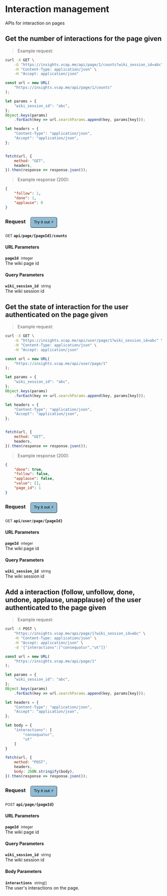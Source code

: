 # Interaction management

APIs for interaction on pages

## Get the number of interactions for the page given




> Example request:

```bash
curl -X GET \
    -G "https://insights.vcap.me/api/page/1/counts?wiki_session_id=abc" \
    -H "Content-Type: application/json" \
    -H "Accept: application/json"
```

```javascript
const url = new URL(
    "https://insights.vcap.me/api/page/1/counts"
);

let params = {
    "wiki_session_id": "abc",
};
Object.keys(params)
    .forEach(key => url.searchParams.append(key, params[key]));

let headers = {
    "Content-Type": "application/json",
    "Accept": "application/json",
};


fetch(url, {
    method: "GET",
    headers,
}).then(response => response.json());
```


> Example response (200):

```json
{
    "follow": 1,
    "done": 1,
    "applause": 0
}
```
<div id="execution-results-GETapi-page--pageId--counts" hidden>
    <blockquote>Received response<span id="execution-response-status-GETapi-page--pageId--counts"></span>:</blockquote>
    <pre class="json"><code id="execution-response-content-GETapi-page--pageId--counts"></code></pre>
</div>
<div id="execution-error-GETapi-page--pageId--counts" hidden>
    <blockquote>Request failed with error:</blockquote>
    <pre><code id="execution-error-message-GETapi-page--pageId--counts"></code></pre>
</div>
<form id="form-GETapi-page--pageId--counts" data-method="GET" data-path="api/page/{pageId}/counts" data-authed="0" data-hasfiles="0" data-headers='{"Content-Type":"application\/json","Accept":"application\/json"}' onsubmit="event.preventDefault(); executeTryOut('GETapi-page--pageId--counts', this);">
<h3>
    Request&nbsp;&nbsp;&nbsp;
        <button type="button" style="background-color: #8fbcd4; padding: 5px 10px; border-radius: 5px; border-width: thin;" id="btn-tryout-GETapi-page--pageId--counts" onclick="tryItOut('GETapi-page--pageId--counts');">Try it out ⚡</button>
    <button type="button" style="background-color: #c97a7e; padding: 5px 10px; border-radius: 5px; border-width: thin;" id="btn-canceltryout-GETapi-page--pageId--counts" onclick="cancelTryOut('GETapi-page--pageId--counts');" hidden>Cancel</button>&nbsp;&nbsp;
    <button type="submit" style="background-color: #6ac174; padding: 5px 10px; border-radius: 5px; border-width: thin;" id="btn-executetryout-GETapi-page--pageId--counts" hidden>Send Request 💥</button>
    </h3>
<p>
<small class="badge badge-green">GET</small>
 <b><code>api/page/{pageId}/counts</code></b>
</p>
<h4 class="fancy-heading-panel"><b>URL Parameters</b></h4>
<p>
<b><code>pageId</code></b>&nbsp;&nbsp;<small>integer</small>  &nbsp;
<input type="number" name="pageId" data-endpoint="GETapi-page--pageId--counts" data-component="url" required  hidden>
<br>
The wiki page id</p>
<h4 class="fancy-heading-panel"><b>Query Parameters</b></h4>
<p>
<b><code>wiki_session_id</code></b>&nbsp;&nbsp;<small>string</small>  &nbsp;
<input type="text" name="wiki_session_id" data-endpoint="GETapi-page--pageId--counts" data-component="query" required  hidden>
<br>
The wiki session id</p>
</form>


## Get the state of interaction for the user authenticated on the page given




> Example request:

```bash
curl -X GET \
    -G "https://insights.vcap.me/api/user/page/1?wiki_session_id=abc" \
    -H "Content-Type: application/json" \
    -H "Accept: application/json"
```

```javascript
const url = new URL(
    "https://insights.vcap.me/api/user/page/1"
);

let params = {
    "wiki_session_id": "abc",
};
Object.keys(params)
    .forEach(key => url.searchParams.append(key, params[key]));

let headers = {
    "Content-Type": "application/json",
    "Accept": "application/json",
};


fetch(url, {
    method: "GET",
    headers,
}).then(response => response.json());
```


> Example response (200):

```json
{
    "done": true,
    "follow": false,
    "applause": false,
    "value": [],
    "page_id": 1
}
```
<div id="execution-results-GETapi-user-page--pageId-" hidden>
    <blockquote>Received response<span id="execution-response-status-GETapi-user-page--pageId-"></span>:</blockquote>
    <pre class="json"><code id="execution-response-content-GETapi-user-page--pageId-"></code></pre>
</div>
<div id="execution-error-GETapi-user-page--pageId-" hidden>
    <blockquote>Request failed with error:</blockquote>
    <pre><code id="execution-error-message-GETapi-user-page--pageId-"></code></pre>
</div>
<form id="form-GETapi-user-page--pageId-" data-method="GET" data-path="api/user/page/{pageId}" data-authed="0" data-hasfiles="0" data-headers='{"Content-Type":"application\/json","Accept":"application\/json"}' onsubmit="event.preventDefault(); executeTryOut('GETapi-user-page--pageId-', this);">
<h3>
    Request&nbsp;&nbsp;&nbsp;
        <button type="button" style="background-color: #8fbcd4; padding: 5px 10px; border-radius: 5px; border-width: thin;" id="btn-tryout-GETapi-user-page--pageId-" onclick="tryItOut('GETapi-user-page--pageId-');">Try it out ⚡</button>
    <button type="button" style="background-color: #c97a7e; padding: 5px 10px; border-radius: 5px; border-width: thin;" id="btn-canceltryout-GETapi-user-page--pageId-" onclick="cancelTryOut('GETapi-user-page--pageId-');" hidden>Cancel</button>&nbsp;&nbsp;
    <button type="submit" style="background-color: #6ac174; padding: 5px 10px; border-radius: 5px; border-width: thin;" id="btn-executetryout-GETapi-user-page--pageId-" hidden>Send Request 💥</button>
    </h3>
<p>
<small class="badge badge-green">GET</small>
 <b><code>api/user/page/{pageId}</code></b>
</p>
<h4 class="fancy-heading-panel"><b>URL Parameters</b></h4>
<p>
<b><code>pageId</code></b>&nbsp;&nbsp;<small>integer</small>  &nbsp;
<input type="number" name="pageId" data-endpoint="GETapi-user-page--pageId-" data-component="url" required  hidden>
<br>
The wiki page id</p>
<h4 class="fancy-heading-panel"><b>Query Parameters</b></h4>
<p>
<b><code>wiki_session_id</code></b>&nbsp;&nbsp;<small>string</small>  &nbsp;
<input type="text" name="wiki_session_id" data-endpoint="GETapi-user-page--pageId-" data-component="query" required  hidden>
<br>
The wiki session id</p>
</form>


## Add a interaction (follow, unfollow, done, undone, applause, unapplause) of the user authenticated to the page given




> Example request:

```bash
curl -X POST \
    "https://insights.vcap.me/api/page/1?wiki_session_id=abc" \
    -H "Content-Type: application/json" \
    -H "Accept: application/json" \
    -d '{"interactions":["consequatur","ut"]}'

```

```javascript
const url = new URL(
    "https://insights.vcap.me/api/page/1"
);

let params = {
    "wiki_session_id": "abc",
};
Object.keys(params)
    .forEach(key => url.searchParams.append(key, params[key]));

let headers = {
    "Content-Type": "application/json",
    "Accept": "application/json",
};

let body = {
    "interactions": [
        "consequatur",
        "ut"
    ]
}

fetch(url, {
    method: "POST",
    headers,
    body: JSON.stringify(body),
}).then(response => response.json());
```


<div id="execution-results-POSTapi-page--pageId-" hidden>
    <blockquote>Received response<span id="execution-response-status-POSTapi-page--pageId-"></span>:</blockquote>
    <pre class="json"><code id="execution-response-content-POSTapi-page--pageId-"></code></pre>
</div>
<div id="execution-error-POSTapi-page--pageId-" hidden>
    <blockquote>Request failed with error:</blockquote>
    <pre><code id="execution-error-message-POSTapi-page--pageId-"></code></pre>
</div>
<form id="form-POSTapi-page--pageId-" data-method="POST" data-path="api/page/{pageId}" data-authed="0" data-hasfiles="0" data-headers='{"Content-Type":"application\/json","Accept":"application\/json"}' onsubmit="event.preventDefault(); executeTryOut('POSTapi-page--pageId-', this);">
<h3>
    Request&nbsp;&nbsp;&nbsp;
        <button type="button" style="background-color: #8fbcd4; padding: 5px 10px; border-radius: 5px; border-width: thin;" id="btn-tryout-POSTapi-page--pageId-" onclick="tryItOut('POSTapi-page--pageId-');">Try it out ⚡</button>
    <button type="button" style="background-color: #c97a7e; padding: 5px 10px; border-radius: 5px; border-width: thin;" id="btn-canceltryout-POSTapi-page--pageId-" onclick="cancelTryOut('POSTapi-page--pageId-');" hidden>Cancel</button>&nbsp;&nbsp;
    <button type="submit" style="background-color: #6ac174; padding: 5px 10px; border-radius: 5px; border-width: thin;" id="btn-executetryout-POSTapi-page--pageId-" hidden>Send Request 💥</button>
    </h3>
<p>
<small class="badge badge-black">POST</small>
 <b><code>api/page/{pageId}</code></b>
</p>
<h4 class="fancy-heading-panel"><b>URL Parameters</b></h4>
<p>
<b><code>pageId</code></b>&nbsp;&nbsp;<small>integer</small>  &nbsp;
<input type="number" name="pageId" data-endpoint="POSTapi-page--pageId-" data-component="url" required  hidden>
<br>
The wiki page id</p>
<h4 class="fancy-heading-panel"><b>Query Parameters</b></h4>
<p>
<b><code>wiki_session_id</code></b>&nbsp;&nbsp;<small>string</small>  &nbsp;
<input type="text" name="wiki_session_id" data-endpoint="POSTapi-page--pageId-" data-component="query" required  hidden>
<br>
The wiki session id</p>
<h4 class="fancy-heading-panel"><b>Body Parameters</b></h4>
<p>
<b><code>interactions</code></b>&nbsp;&nbsp;<small>string[]</small>  &nbsp;
<input type="text" name="interactions.0" data-endpoint="POSTapi-page--pageId-" data-component="body" required  hidden>
<input type="text" name="interactions.1" data-endpoint="POSTapi-page--pageId-" data-component="body" hidden>
<br>
The user's interactions on the page.</p>

</form>



